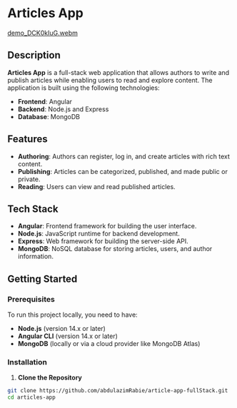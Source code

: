 # Articles App
[demo_DCK0kIuG.webm](https://github.com/user-attachments/assets/dc0d831e-3f99-4177-b9cb-d8cb4d7bf8e6)


## Description

**Articles App** is a full-stack web application that allows authors to write and publish articles while enabling users to read and explore content. The application is built using the following technologies:

- **Frontend**: Angular
- **Backend**: Node.js and Express
- **Database**: MongoDB

## Features

- **Authoring**: Authors can register, log in, and create articles with rich text content.
- **Publishing**: Articles can be categorized, published, and made public or private.
- **Reading**: Users can view and read published articles.

## Tech Stack

- **Angular**: Frontend framework for building the user interface.
- **Node.js**: JavaScript runtime for backend development.
- **Express**: Web framework for building the server-side API.
- **MongoDB**: NoSQL database for storing articles, users, and author information.

## Getting Started

### Prerequisites

To run this project locally, you need to have:

- **Node.js** (version 14.x or later)
- **Angular CLI** (version 14.x or later)
- **MongoDB** (locally or via a cloud provider like MongoDB Atlas)

### Installation

1. **Clone the Repository**

```bash
git clone https://github.com/abdulazimRabie/article-app-fullStack.git
cd articles-app
